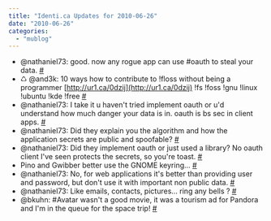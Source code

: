 ```yaml
---
title: "Identi.ca Updates for 2010-06-26"
date: "2010-06-26"
categories: 
  - "mublog"
---
```


- @nathaniel73: good. now any rogue app can use #oauth to steal your data. [#](http://identi.ca/notice/38220894)
- ♺ @and3k: 10 ways how to contribute to !floss without being a programmer [http://ur1.ca/0dzij](http://ur1.ca/0dzij) !fs !foss !gnu !linux !ubuntu !kde !free [#](http://identi.ca/notice/38220999)
- @nathaniel73: I take it u haven't tried implement oauth or u'd understand how much danger your data is in. oauth is bs sec in client apps. [#](http://identi.ca/notice/38224806)
- @nathaniel73: Did they explain you the algorithm and how the application secrets are public and spoofable? [#](http://identi.ca/notice/38231728)
- @nathaniel73: Did they implement oauth or just used a library? No oauth client I've seen protects the secrets, so you're toast. [#](http://identi.ca/notice/38231969)
- Pino and Gwibber better use the GNOME keyring... [#](http://identi.ca/notice/38232061)
- @nathaniel73: No, for web applications it's better than providing user and password, but don't use it with important non public data. [#](http://identi.ca/notice/38232808)
- @nathaniel73: Like emails, contacts, pictures... ring any bells ? [#](http://identi.ca/notice/38233213)
- @bkuhn: #Avatar wasn't a good movie, it was a tourism ad for Pandora and I'm in the queue for the space trip! [#](http://identi.ca/notice/38247813)
